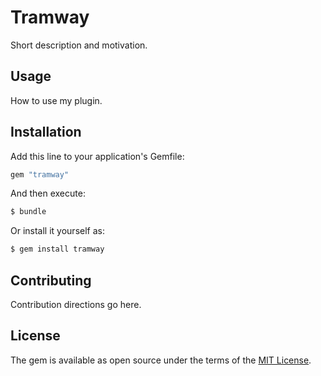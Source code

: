 # Tramway
Short description and motivation.

## Usage
How to use my plugin.

## Installation
Add this line to your application's Gemfile:

```ruby
gem "tramway"
```

And then execute:
```bash
$ bundle
```

Or install it yourself as:
```bash
$ gem install tramway
```

## Contributing
Contribution directions go here.

## License
The gem is available as open source under the terms of the [MIT License](https://opensource.org/licenses/MIT).
